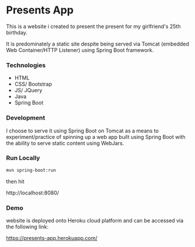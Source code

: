 # Presents App

This is a website i created to present the present for my girlfriend's 25th birthday.

It is predominately a static site despite being served via Tomcat (embedded Web Container/HTTP Listener) using Spring Boot framework.

### Technologies

- HTML
- CSS/ Bootstrap
- JS/ JQuery
- Java
- Spring Boot

### Development

I choose to serve it using Spring Boot on Tomcat as a means to experiment/practice of spinning up a
web app built using Spring Boot with the ability to serve static content using WebJars.

### Run Locally

```bash
mvn spring-boot:run
```

then hit 

http://localhost:8080/

### Demo

website is deployed onto Heroku cloud platform and can be accessed via the following link:

https://presents-app.herokuapp.com/

